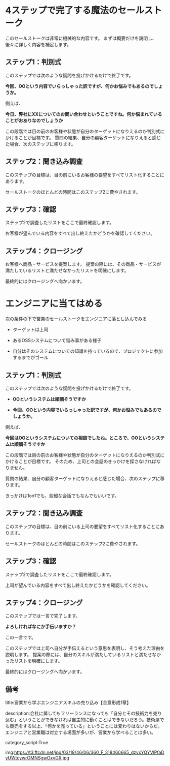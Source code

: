
# 4ステップで完了する魔法のセールストーク

このセールストークは非常に機械的な内容です。
まずは概要だけを説明し、後々に詳しく内容を補足します。


## ステップ1：判別式

このステップでは次のような疑問を投げかけるだけで終了です。

**今回、OOという内容でいらっしゃった訳ですが、何かお悩みでもあるのでしょうか。**

例えば、

**今日、弊社にXXについてのお問い合わせということですね。何か悩まれていることがおありなのでしょうか**

この段階では目の前のお客様や状態が自分のターゲットになりえるのか判別式にかけることが目標です。
質問の結果、自分の顧客ターゲットになりえると感じた場合、次のステップに移ります。


## ステップ2：聞き込み調査

このステップの目標は、目の前にいるお客様の要望をすべてリスト化することにあります。

セールストークのほとんどの時間はこのステップ2に費やされます。


## ステップ3：確認

ステップ2で調査したリストをここで最終確認します。

お客様が望んでいる内容をすべて出し終えたかどうかを確認してください。


## ステップ4：クロージング

お客様へ商品・サービスを提案します。
提案の際には、その商品・サービスが満たしているリストと満たせなかったリストを明確にします。

最終的にはクロージングへ向かいます。


# エンジニアに当てはめる

次の条件の下で営業のセールストークをエンジニアに落とし込んでみる

- ターゲットは上司

- あるOSSシステムについて悩み事がある様子

- 自分はそのシステムについての知識を持っているので、プロジェクトに参加するまでがゴール


## ステップ1：判別式

このステップでは次のような疑問を投げかけるだけで終了です。

- **OOというシステムは順調そうですか**

- **今回、OOという内容でいらっしゃった訳ですが、何かお悩みでもあるのでしょうか。**

例えば、

**今回はOOというシステムについての相談でしたね。ところで、OOというシステムは順調そうですか**

この段階では目の前のお客様や状態が自分のターゲットになりえるのか判別式にかけることが目標です。
そのため、上司との会話のきっかけを探さなければなりません。

質問の結果、自分の顧客ターゲットになりえると感じた場合、次のステップに移ります。

きっかけは1on1でも、些細な会話でもなんでもいいです。


## ステップ2：聞き込み調査

このステップの目標は、目の前にいる上司の要望をすべてリスト化することにあります。

セールストークのほとんどの時間はこのステップ2に費やされます。


## ステップ3：確認

ステップ2で調査したリストをここで最終確認します。

上司が望んでいる内容をすべて出し終えたかどうかを確認してください。


## ステップ4：クロージング

このステップでは一言で完了します。

**よろしければなにか手伝いますか？**

この一言です。

このステップでは上司へ自分が手伝えるという意思を表明し、そう考えた理由を説明します。
提案の際には、自分のスキルが満たしているリストと満たせなかったリストを明確にします。

最終的にはクロージングへ向かいます。






## 備考

title:営業から学ぶエンジニアスキルの売り込み【合意形成1章】

description:会社に属してもフリーランスになっても「自分とその技術力を売り込む」ということができなければ自主的に動くことはできないだろう。技術屋でも商売をする以上、「何かを売っている」ということには変わりはないからだ。エンジニアと営業職は対立する場面が多いが、営業から学べることは多い。

category_script:True

img:https://t3.ftcdn.net/jpg/03/18/46/06/360_F_318460665_dzvxYQYVlPfaDyUWtcywrOMNSgwOxyGR.jpg